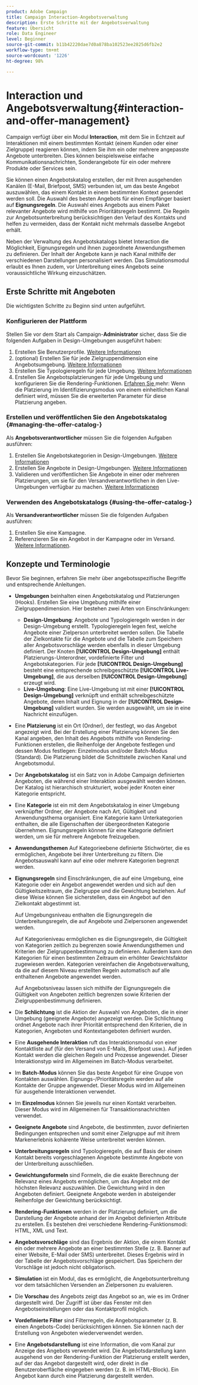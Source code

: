 ```yaml
---
product: Adobe Campaign
title: Campaign Interaction-Angebotsverwaltung
description: Erste Schritte mit der Angebotsverwaltung
feature: Übersicht
role: Data Engineer
level: Beginner
source-git-commit: b11b42220dae7d0a878ba102523ee2825d6fb2e2
workflow-type: tm+mt
source-wordcount: '1226'
ht-degree: 98%

---
```


# Interaction und Angebotsverwaltung{#interaction-and-offer-management}

Campaign verfügt über ein Modul **Interaction**, mit dem Sie in Echtzeit auf Interaktionen mit einem bestimmten Kontakt (einem Kunden oder einer Zielgruppe) reagieren können, indem Sie ihm ein oder mehrere angepasste Angebote unterbreiten. Dies können beispielsweise einfache Kommunikationsnachrichten, Sonderangebote für ein oder mehrere Produkte oder Services sein.

Sie können einen Angebotskatalog erstellen, der mit Ihren ausgehenden Kanälen (E-Mail, Briefpost, SMS) verbunden ist, um das beste Angebot auszuwählen, das einem Kontakt in einem bestimmten Kontext gesendet werden soll. Die Auswahl des besten Angebots für einen Empfänger basiert auf **Eignungsregeln**. Die Auswahl eines Angebots aus einem Paket relevanter Angebote wird mithilfe von Prioritätsregeln bestimmt. Die Regeln zur Angebotsunterbreitung berücksichtigen den Verlauf des Kontakts und helfen zu vermeiden, dass der Kontakt nicht mehrmals dasselbe Angebot erhält.

Neben der Verwaltung des Angebotskatalogs bietet Interaction die Möglichkeit, Eignungsregeln und ihnen zugeordnete Anwendungsthemen zu definieren. Der Inhalt der Angebote kann je nach Kanal mithilfe der verschiedenen Darstellungen personalisiert werden. Das Simulationsmodul erlaubt es Ihnen zudem, vor Unterbreitung eines Angebots seine voraussichtliche Wirkung einzuschätzen.

## Erste Schritte mit Angeboten

Die wichtigsten Schritte zu Beginn sind unten aufgeführt.

### Konfigurieren der Plattform

Stellen Sie vor dem Start als Campaign-**Administrator** sicher, dass Sie die folgenden Aufgaben in Design-Umgebungen ausgeführt haben:

1. Erstellen Sie Benutzerprofile. [Weitere Informationen](interaction-operators.md)
1. (optional) Erstellen Sie für jede Zielgruppendimension eine Angebotsumgebung. [Weitere Informationen](interaction-env.md)
1. Erstellen Sie Typologieregeln für jede Umgebung. [Weitere Informationen](interaction-offer.md#offer-presentation)
1. Erstellen Sie Angebotsplatzierungen für jede Umgebung und konfigurieren Sie die Rendering-Funktionen. [Erfahren Sie ](interaction-offer-spaces.md)
mehr: Wenn die Platzierung im Identifizierungsmodus von einem einheitlichen Kanal definiert wird, müssen Sie die erweiterten Parameter für diese Platzierung angeben.

### Erstellen und veröffentlichen Sie den Angebotskatalog {#managing-the-offer-catalog-}

Als **Angebotsverantwortlicher** müssen Sie die folgenden Aufgaben ausführen:

1. Erstellen Sie Angebotskategorien in Design-Umgebungen. [Weitere Informationen](interaction-offer-catalog.md#creating-offer-categories)
1. Erstellen Sie Angebote in Design-Umgebungen. [Weitere Informationen](interaction-offer.md)
1. Validieren und veröffentlichen Sie Angebote in einer oder mehreren Platzierungen, um sie für den Versandverantwortlichen in den Live-Umgebungen verfügbar zu machen. [Weitere Informationen](interaction-offer.md#approve-offers)

### Verwenden des Angebotskatalogs {#using-the-offer-catalog-}

Als **Versandverantwortlicher** müssen Sie die folgenden Aufgaben ausführen:

1. Erstellen Sie eine Kampagne.
1. Referenzieren Sie ein Angebot in der Kampagne oder im Versand. [Weitere Informationen](interaction-send-offers.md).


## Konzepte und Terminologie

Bevor Sie beginnen, erfahren Sie mehr über angebotsspezifische Begriffe und entsprechende Anleitungen.

* **Umgebungen** beinhalten einen Angebotskatalog und Platzierungen (Hooks). Erstellen Sie eine Umgebung mithilfe einer Zielgruppendimension.
Hier bestehen zwei Arten von Einschränkungen:

   * **Design-Umgebung**: Angebote und Typologieregeln werden in der Design-Umgebung erstellt. Typologieregeln legen fest, welche Angebote einer Zielperson unterbreitet werden sollen. Die Tabelle der Zielkontakte für die Angebote und die Tabelle zum Speichern aller Angebotsvorschläge werden ebenfalls in dieser Umgebung definiert. Der Knoten **[!UICONTROL Design-Umgebung]** enthält Platzierungs-Unterordner, vordefinierte Filter und Angebotskategorien. Für jede **[!UICONTROL Design-Umgebung]** besteht eine entsprechende schreibgeschützte **[!UICONTROL Live-Umgebung]**, die aus derselben **[!UICONTROL Design-Umgebung]** erzeugt wird.
   * **Live-Umgebung**: Eine Live-Umgebung ist mit einer **[!UICONTROL Design-Umgebung]** verknüpft und enthält schreibgeschützte Angebote, deren Inhalt und Eignung in der **[!UICONTROL Design-Umgebung]** validiert wurden. Sie werden ausgewählt, um sie in eine Nachricht einzufügen.

* Eine **Platzierung** ist ein Ort (Ordner), der festlegt, wo das Angebot angezeigt wird. Bei der Erstellung einer Platzierung können Sie den Kanal angeben, den Inhalt des Angebots mithilfe von Rendering-Funktionen erstellen, die Reihenfolge der Angebote festlegen und dessen Modus festlegen: Einzelmodus und/oder Batch-Modus (Standard). Die Platzierung bildet die Schnittstelle zwischen Kanal und Angebotsmodul.
* Der **Angebotskatalog** ist ein Satz von in Adobe Campaign definierten Angeboten, die während einer Interaktion ausgewählt werden können. Der Katalog ist hierarchisch strukturiert, wobei jeder Knoten einer Kategorie entspricht.
* Eine **Kategorie** ist ein mit dem Angebotskatalog in einer Umgebung verknüpfter Ordner, der Angebote nach Art, Gültigkeit und Anwendungsthema organisiert. Eine Kategorie kann Unterkategorien enthalten, die alle Eigenschaften der übergeordneten Kategorie übernehmen. Eignungsregeln können für eine Kategorie definiert werden, um sie für mehrere Angebote freizugeben.
* **Anwendungsthemen** Auf Kategorieebene definierte Stichwörter, die es ermöglichen, Angebote bei ihrer Unterbreitung zu filtern. Die Angebotsauswahl kann auf eine oder mehrere Kategorien begrenzt werden.
* **Eignungsregeln** sind Einschränkungen, die auf eine Umgebung, eine Kategorie oder ein Angebot angewendet werden und sich auf den Gültigkeitszeitraum, die Zielgruppe und die Gewichtung beziehen. Auf diese Weise können Sie sicherstellen, dass ein Angebot auf den Zielkontakt abgestimmt ist.

   Auf Umgebungsniveau enthalten die Eignungsregeln die Unterbreitungsregeln, die auf Angebote und Zielpersonen angewendet werden.

   Auf Kategorieniveau ermöglichen es die Eignungsregeln, die Gültigkeit von Kategorien zeitlich zu begrenzen sowie Anwendungsthemen und Kriterien der Zielgruppenbestimmung zu definieren. Außerdem kann den Kategorien für einen bestimmten Zeitraum ein erhöhter Gewichtsfaktor zugewiesen werden. Kategorien vereinfachen die Angebotsverwaltung, da die auf diesem Niveau erstellten Regeln automatisch auf alle enthaltenen Angebote angewendet werden.

   Auf Angebotsniveau lassen sich mithilfe der Eignungsregeln die Gültigkeit von Angeboten zeitlich begrenzen sowie Kriterien der Zielgruppenbestimmung definieren.

* Die **Schlichtung** ist die Aktion der Auswahl von Angeboten, die in einer Umgebung (geeignete Angebote) angezeigt werden. Die Schlichtung ordnet Angebote nach ihrer Priorität entsprechend den Kriterien, die in Kategorien, Angeboten und Kontextangeboten definiert wurden.
* Eine **Ausgehende Interaktion** ruft das Interaktionsmodul von einer Kontaktliste auf (für den Versand von E-Mails, Briefpost usw.). Auf jeden Kontakt werden die gleichen Regeln und Prozesse angewendet. Dieser Interaktionstyp wird im Allgemeinen im Batch-Modus verarbeitet.
* Im **Batch-Modus** können Sie das beste Angebot für eine Gruppe von Kontakten auswählen. Eignungs-/Prioritätsregeln werden auf alle Kontakte der Gruppe angewendet. Dieser Modus wird im Allgemeinen für ausgehende Interaktionen verwendet.
* Im **Einzelmodus** können Sie jeweils nur einen Kontakt verarbeiten. Dieser Modus wird im Allgemeinen für Transaktionsnachrichten verwendet.
* **Geeignete Angebote** sind Angebote, die bestimmten, zuvor definierten Bedingungen entsprechen und somit einer Zielgruppe auf mit ihrem Markenerlebnis kohärente Weise unterbreitet werden können.
* **Unterbreitungsregeln** sind Typologieregeln, die auf Basis der einem Kontakt bereits vorgeschlagenen Angebote bestimmte Angebote von der Unterbreitung ausschließen.
* **Gewichtungsformeln** sind Formeln, die die exakte Berechnung der Relevanz eines Angebots ermöglichen, um das Angebot mit der höchsten Relevanz auszuwählen. Die Gewichtung wird in den Angeboten definiert. Geeignete Angebote werden in absteigender Reihenfolge der Gewichtung berücksichtigt.
* **Rendering-Funktionen** werden in der Platzierung definiert, um die Darstellung der Angebote anhand der im Angebot definierten Attribute zu erstellen. Es bestehen drei verschiedene Rendering-Funktionsmodi: HTML, XML und Text.
* **Angebotsvorschläge** sind das Ergebnis der Aktion, die einem Kontakt ein oder mehrere Angebote an einer bestimmten Stelle (z. B. Banner auf einer Website, E-Mail oder SMS) unterbreitet. Dieses Ergebnis wird in der Tabelle der Angebotsvorschläge gespeichert. Das Speichern der Vorschläge ist jedoch nicht obligatorisch.
* **Simulation** ist ein Modul, das es ermöglicht, die Angebotsunterbreitung vor dem tatsächlichen Versenden an Zielpersonen zu evaluieren.
* Die **Vorschau** des Angebots zeigt das Angebot so an, wie es im Ordner dargestellt wird. Der Zugriff ist über das Fenster mit den Angebotseinstellungen oder das Kontaktprofil möglich.
* **Vordefinierte Filter** sind Filterregeln, die Angebotsparameter (z. B. einen Angebots-Code) berücksichtigen können. Sie können nach der Erstellung von Angeboten wiederverwendet werden.
* Eine **Angebotsdarstellung** ist eine Information, die vom Kanal zur Anzeige des Angebots verwendet wird. Die Angebotsdarstellung kann ausgehend von der Rendering-Funktion der Platzierung erstellt werden, auf der das Angebot dargestellt wird, oder direkt in die Benutzeroberfläche eingegeben werden (z. B. im HTML-Block). Ein Angebot kann durch eine Platzierung dargestellt werden.

